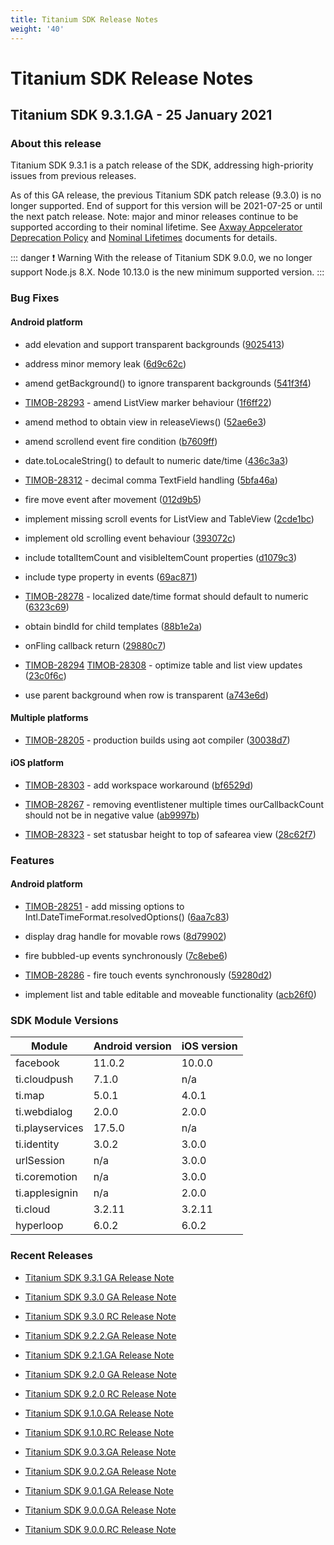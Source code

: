 ```yaml
---
title: Titanium SDK Release Notes
weight: '40'
---
```


# Titanium SDK Release Notes

## Titanium SDK 9.3.1.GA - 25 January 2021

### About this release

Titanium SDK 9.3.1 is a patch release of the SDK, addressing high-priority issues from previous releases.

As of this GA release, the previous Titanium SDK patch release (9.3.0) is no longer supported. End of support for this version will be 2021-07-25 or until the next patch release. Note: major and minor releases continue to be supported according to their nominal lifetime. See [Axway Appcelerator Deprecation Policy](https://docs.axway.com/bundle/AMPLIFY_Appcelerator_Services_Overview_allOS_en/page/axway_appcelerator_deprecation_policy.html) and [Nominal Lifetimes](https://docs.axway.com/bundle/AMPLIFY_Appcelerator_Services_Overview_allOS_en/page/axway_appcelerator_product_lifecycle.html#AxwayAppceleratorProductLifecycle-NominalLifetimes) documents for details.

::: danger ❗️ Warning
With the release of Titanium SDK 9.0.0, we no longer support Node.js 8.X. Node 10.13.0 is the new minimum supported version.
:::

### Bug Fixes

#### Android platform

* add elevation and support transparent backgrounds ([9025413](https://github.com/appcelerator/titanium_mobile/commit/9025413f004fddedffef160892cf09e04135c9bd))

* address minor memory leak ([6d9c62c](https://github.com/appcelerator/titanium_mobile/commit/6d9c62c8e2a83226a746a17ed088b246cb8080c3))

* amend getBackground() to ignore transparent backgrounds ([541f3f4](https://github.com/appcelerator/titanium_mobile/commit/541f3f46cf19591841ee32ac6dd91d90c856e6ad))

* [TIMOB-28293](https://jira.appcelerator.org/browse/TIMOB-28293) - amend ListView marker behaviour ([1f6ff22](https://github.com/appcelerator/titanium_mobile/commit/1f6ff229462d126f8675bbf9bb972d6b6d4cb0fb))

* amend method to obtain view in releaseViews() ([52ae6e3](https://github.com/appcelerator/titanium_mobile/commit/52ae6e3f0c7f2f556f8bdfc19c2889fc3f933503))

* amend scrollend event fire condition ([b7609ff](https://github.com/appcelerator/titanium_mobile/commit/b7609ff96e11c7eb41464c7c129409eb597b976f))

* date.toLocaleString() to default to numeric date/time ([436c3a3](https://github.com/appcelerator/titanium_mobile/commit/436c3a374d1c316ec4b6236faf629d929836b697))

* [TIMOB-28312](https://jira.appcelerator.org/browse/TIMOB-28312) - decimal comma TextField handling ([5bfa46a](https://github.com/appcelerator/titanium_mobile/commit/5bfa46afa005155358e38ecc4246121801e3d9bd))

* fire move event after movement ([012d9b5](https://github.com/appcelerator/titanium_mobile/commit/012d9b5c8732f330066dddd3272ab075f01eb8c5))

* implement missing scroll events for ListView and TableView ([2cde1bc](https://github.com/appcelerator/titanium_mobile/commit/2cde1bc6dfd4896fb9b86e205c33aa9858304e4e))

* implement old scrolling event behaviour ([393072c](https://github.com/appcelerator/titanium_mobile/commit/393072c2f9e39fd513480013393fc645c9e548d0))

* include totalItemCount and visibleItemCount properties ([d1079c3](https://github.com/appcelerator/titanium_mobile/commit/d1079c348ebb772e001025e9ab513c97c814c76f))

* include type property in events ([69ac871](https://github.com/appcelerator/titanium_mobile/commit/69ac871d456df8f0cd1ca550f13fb2464cdf5f13))

* [TIMOB-28278](https://jira.appcelerator.org/browse/TIMOB-28278) - localized date/time format should default to numeric ([6323c69](https://github.com/appcelerator/titanium_mobile/commit/6323c698de92568f7050f3ddecac55b03f75a67d))

* obtain bindId for child templates ([88b1e2a](https://github.com/appcelerator/titanium_mobile/commit/88b1e2ab2a6d0b7ed1d4c98b95423d7122be9d08))

* onFling callback return ([29880c7](https://github.com/appcelerator/titanium_mobile/commit/29880c775adfaa04b28bdc0fc42ad57de89faed0))

* [TIMOB-28294](https://jira.appcelerator.org/browse/TIMOB-28294) [TIMOB-28308](https://jira.appcelerator.org/browse/TIMOB-28308) - optimize table and list view updates ([23c0f6c](https://github.com/appcelerator/titanium_mobile/commit/23c0f6cae20dd63e9bb4dbe52d5431702565b41d))

* use parent background when row is transparent ([a743e6d](https://github.com/appcelerator/titanium_mobile/commit/a743e6d64528adc3bb983731d7a619ff05e645ac))

#### Multiple platforms

* [TIMOB-28205](https://jira.appcelerator.org/browse/TIMOB-28205) - production builds using aot compiler ([30038d7](https://github.com/appcelerator/titanium_mobile/commit/30038d72c371dc1009d01e10bf6c475bbda0e662))

#### iOS platform

* [TIMOB-28303](https://jira.appcelerator.org/browse/TIMOB-28303) - add workspace workaround ([bf6529d](https://github.com/appcelerator/titanium_mobile/commit/bf6529d891f2bdb26e550b6851a05e9df8fe540c))

* [TIMOB-28267](https://jira.appcelerator.org/browse/TIMOB-28267) - removing eventlistener multiple times ourCallbackCount should not be in negative value ([ab9997b](https://github.com/appcelerator/titanium_mobile/commit/ab9997b0391fad13fa760604cf807b0239bc8590))

* [TIMOB-28323](https://jira.appcelerator.org/browse/TIMOB-28323) - set statusbar height to top of safearea view ([28c62f7](https://github.com/appcelerator/titanium_mobile/commit/28c62f7a0f3ad4cd7e02591755d7ee9a77808c1e))

### Features

#### Android platform

* [TIMOB-28251](https://jira.appcelerator.org/browse/TIMOB-28251) - add missing options to Intl.DateTimeFormat.resolvedOptions() ([6aa7c83](https://github.com/appcelerator/titanium_mobile/commit/6aa7c835f3675b408e762c49dcd7d9afe4015241))

* display drag handle for movable rows ([8d79902](https://github.com/appcelerator/titanium_mobile/commit/8d7990257c295232dcca483b3e733091df2caeb1))

* fire bubbled-up events synchronously ([7c8ebe6](https://github.com/appcelerator/titanium_mobile/commit/7c8ebe6489743dc1a8b89d6e146c7bd4caad43e0))

* [TIMOB-28286](https://jira.appcelerator.org/browse/TIMOB-28286) - fire touch events synchronously ([59280d2](https://github.com/appcelerator/titanium_mobile/commit/59280d2ccd0e5e2a632c46dc6dc8551044b58ede))

* implement list and table editable and moveable functionality ([acb26f0](https://github.com/appcelerator/titanium_mobile/commit/acb26f05956f00c14b29bf9b634372026520d47b))

### SDK Module Versions

| Module | Android version | iOS version |
| --- | --- | --- |
| facebook | 11.0.2 | 10.0.0 |
| ti.cloudpush | 7.1.0 | n/a |
| ti.map | 5.0.1 | 4.0.1 |
| ti.webdialog | 2.0.0 | 2.0.0 |
| ti.playservices | 17.5.0 | n/a |
| ti.identity | 3.0.2 | 3.0.0 |
| urlSession | n/a | 3.0.0 |
| ti.coremotion | n/a | 3.0.0 |
| ti.applesignin | n/a | 2.0.0 |
| ti.cloud | 3.2.11 | 3.2.11 |
| hyperloop | 6.0.2 | 6.0.2 |

### Recent Releases

* [Titanium SDK 9.3.1 GA Release Note](/guide/Titanium_SDK/Titanium_SDK_Release_Notes/Titanium_SDK_Release_Notes_9.x/Titanium_SDK_9.3.1_GA_Release_Note/)

* [Titanium SDK 9.3.0 GA Release Note](/guide/Titanium_SDK/Titanium_SDK_Release_Notes/Titanium_SDK_Release_Notes_9.x/Titanium_SDK_9.3.0_GA_Release_Note/)

* [Titanium SDK 9.3.0 RC Release Note](/guide/Titanium_SDK/Titanium_SDK_Release_Notes/Titanium_SDK_Release_Notes_9.x/Titanium_SDK_9.3.0_RC_Release_Note/)

* [Titanium SDK 9.2.2.GA Release Note](/guide/Titanium_SDK/Titanium_SDK_Release_Notes/Titanium_SDK_Release_Notes_9.x/Titanium_SDK_9.2.2.GA_Release_Note/)

* [Titanium SDK 9.2.1.GA Release Note](/guide/Titanium_SDK/Titanium_SDK_Release_Notes/Titanium_SDK_Release_Notes_9.x/Titanium_SDK_9.2.1.GA_Release_Note/)

* [Titanium SDK 9.2.0 GA Release Note](/guide/Titanium_SDK/Titanium_SDK_Release_Notes/Titanium_SDK_Release_Notes_9.x/Titanium_SDK_9.2.0_GA_Release_Note/)

* [Titanium SDK 9.2.0 RC Release Note](/guide/Titanium_SDK/Titanium_SDK_Release_Notes/Titanium_SDK_Release_Notes_9.x/Titanium_SDK_9.2.0_RC_Release_Note/)

* [Titanium SDK 9.1.0.GA Release Note](/guide/Titanium_SDK/Titanium_SDK_Release_Notes/Titanium_SDK_Release_Notes_9.x/Titanium_SDK_9.1.0.GA_Release_Note/)

* [Titanium SDK 9.1.0.RC Release Note](/guide/Titanium_SDK/Titanium_SDK_Release_Notes/Titanium_SDK_Release_Notes_9.x/Titanium_SDK_9.1.0.RC_Release_Note/)

* [Titanium SDK 9.0.3.GA Release Note](/guide/Titanium_SDK/Titanium_SDK_Release_Notes/Titanium_SDK_Release_Notes_9.x/Titanium_SDK_9.0.3.GA_Release_Note/)

* [Titanium SDK 9.0.2.GA Release Note](/guide/Titanium_SDK/Titanium_SDK_Release_Notes/Titanium_SDK_Release_Notes_9.x/Titanium_SDK_9.0.2.GA_Release_Note/)

* [Titanium SDK 9.0.1.GA Release Note](/guide/Titanium_SDK/Titanium_SDK_Release_Notes/Titanium_SDK_Release_Notes_9.x/Titanium_SDK_9.0.1.GA_Release_Note/)

* [Titanium SDK 9.0.0.GA Release Note](/guide/Titanium_SDK/Titanium_SDK_Release_Notes/Titanium_SDK_Release_Notes_9.x/Titanium_SDK_9.0.0.GA_Release_Note/)

* [Titanium SDK 9.0.0.RC Release Note](/guide/Titanium_SDK/Titanium_SDK_Release_Notes/Titanium_SDK_Release_Notes_9.x/Titanium_SDK_9.0.0.RC_Release_Note/)
